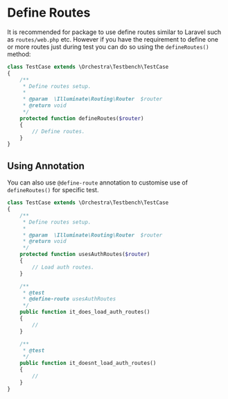 # Define Routes

It is recommended for package to use define routes similar to Laravel such as `routes/web.php` etc. However if you have the requirement to define one or more routes just during test you can do so using the `defineRoutes()` method:

```php
class TestCase extends \Orchestra\Testbench\TestCase
{
    /**
     * Define routes setup.
     *
     * @param  \Illuminate\Routing\Router  $router
     * @return void
     */
    protected function defineRoutes($router)
    {
        // Define routes.
    }
}
```
## Using Annotation

You can also use `@define-route` annotation to customise use of `defineRoutes()` for specific test.

```php
class TestCase extends \Orchestra\Testbench\TestCase
{
    /**
     * Define routes setup.
     *
     * @param  \Illuminate\Routing\Router  $router
     * @return void
     */
    protected function usesAuthRoutes($router) 
    {
        // Load auth routes.
    }

    /**
     * @test
     * @define-route usesAuthRoutes
     */
    public function it_does_load_auth_routes()
    {
        // 
    }

    /**
     * @test
     */
    public function it_doesnt_load_auth_routes()
    {
        //
    }
}
```
